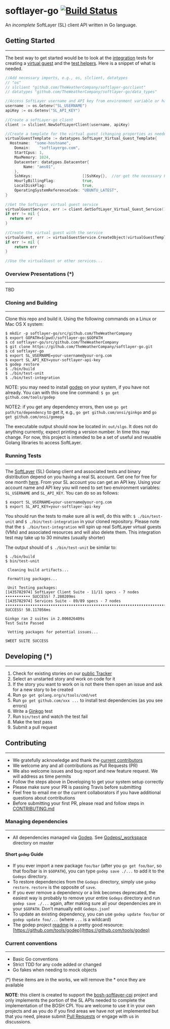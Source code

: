 softlayer-go [![Build Status](https://travis-ci.org/maximilien/softlayer-go.svg?branch=master)](https://travis-ci.org/maximilien/softlayer-go#)
============

An *incomplete* SoftLayer (SL) client API written in Go language.

## Getting Started
------------------

The best way to get started would be to look at the [integration](integration) tests for creating a [virtual guest](https://github.com/TheWeatherCompany/softlayer-go/blob/master/integration/virtual_guest_lifecycle/virtual_guest_lifecycle_test.go) and the [test helpers](test_helpers). Here is a snippet of what is needed.

```go
//Add necessary imports, e.g., os, slclient, datatypes
// "os"
// slclient "github.com/TheWeatherCompany/softlayer-go/client"
// datatypes "github.com/TheWeatherCompany/softlayer-go/data_types"

//Access SoftLayer username and API key from environment variable or hardcode here
username := os.Getenv("SL_USERNAME")
apiKey := os.Getenv("SL_API_KEY")
	
//Create a softLayer-go client
client := slclient.NewSoftLayerClient(username, apiKey)

//Create a template for the virtual guest (changing properties as needed)
virtualGuestTemplate := datatypes.SoftLayer_Virtual_Guest_Template{
  Hostname:  "some-hostname",
	Domain:    "softlayergo.com",
	StartCpus: 1,
	MaxMemory: 1024,
	Datacenter: datatypes.Datacenter{
		Name: "ams01",
	},
	SshKeys:                      []SshKey{},  //or get the necessary keys and add here
	HourlyBillingFlag:            true,
	LocalDiskFlag:                true,
	OperatingSystemReferenceCode: "UBUNTU_LATEST",
}
	
//Get the SoftLayer virtual guest service
virtualGuestService, err := client.GetSoftLayer_Virtual_Guest_Service()
if err != nil {
  return err
}
	
//Create the virtual guest with the service
virtualGuest, err := virtualGuestService.CreateObject(virtualGuestTemplate)
if err != nil {
	return err
}
	
//Use the virtualGuest or other services...
```

### Overview Presentations (*)
--------------------------

TBD

### Cloning and Building
------------------------

Clone this repo and build it. Using the following commands on a Linux or Mac OS X system:

```
$ mkdir -p softlayer-go/src/github.com/TheWeatherCompany
$ export GOPATH=$(pwd)/softlayer-go:$GOPATH
$ cd softlayer-go/src/github.com/TheWeatherCompany
$ git clone https://github.com/TheWeatherCompany/softlayer-go.git
$ cd softlayer-go
$ export SL_USERNAME=your-username@your-org.com
$ export SL_API_KEY=your-softlayer-api-key
$ godep restore
$ ./bin/build
$ ./bin/test-unit
$ ./bin/test-integration
```

NOTE: you may need to install [godep](https://github.com/tools/godep) on your system, if you have not already. You can with this one line command: `$ go get github.com/tools/godep`

NOTE2: if you get any dependency errors, then use `go get path/to/dependency` to get it, e.g., `go get github.com/onsi/ginkgo` and `go get github.com/onsi/gomega`

The executable output should now be located in: `out/slgo`. It does not do anything currently, expect printing a version number. In time this may change. For now, this project is intended to be a set of useful and reusable Golang libraries to access SoftLayer.

### Running Tests
-----------------

The [SoftLayer](http://www.softlayer.com) (SL) Golang client and associated tests and binary distribution depend on you having a real SL account. Get one for free for one month [here](http://www.softlayer.com/info/free-cloud). From your SL account you can get an API key. Using your account name and API key you will need to set two environment variables: `SL_USERNAME` and `SL_API_KEY`. You can do so as follows:

```
$ export SL_USERNAME=your-username@your-org.com
$ export SL_API_KEY=your-softlayer-api-key
```

You should run the tests to make sure all is well, do this with: `$ ./bin/test-unit` and `$ ./bin/test-integration` in your cloned repository. Please note that the `$ ./bin/test-integration` will spin up real SoftLayer virtual guests (VMs) and associated resources and will also delete them. This integration test may take up to 30 minutes (usually shorter)

The output should of `$ ./bin/test-unit` be similar to:

```
$ ./bin/build
$ bin/test-unit

 Cleaning build artifacts...

 Formatting packages...

 Unit Testing packages:
[1435782974] SoftLayer Client Suite - 11/11 specs - 7 nodes ••••••••••• SUCCESS! 7.280209ms
[1435782974] Services Suite - 89/89 specs - 7 nodes ••••••••••••••••••••••••••••••••••••••••••••••••••••••••••••••••••••••••••••••••••••••••• SUCCESS! 50.117056ms

Ginkgo ran 2 suites in 2.006026409s
Test Suite Passed

 Vetting packages for potential issues...

SWEET SUITE SUCCESS
```

## Developing (*)
-----------------

1. Check for existing stories on our [public Tracker](https://www.pivotaltracker.com/n/projects/1344876)
2. Select an unstarted story and work on code for it
3. If the story you want to work on is not there then open an issue and ask for a new story to be created
4. Run `go get golang.org/x/tools/cmd/vet`
5. Run `go get github.com/xxx ...` to install test dependencies (as you see errors)
6. Write a [Ginkgo](https://github.com/onsi/ginkgo) test
7. Run `bin/test` and watch the test fail
8. Make the test pass
9. Submit a pull request

## Contributing
---------------

* We gratefully acknowledge and thank the [current contributors](https://github.com/TheWeatherCompany/softlayer-go/graphs/contributors)
* We welcome any and all contributions as Pull Requests (PR)
* We also welcome issues and bug report and new feature request. We will address as time permits
* Follow the steps above in Developing to get your system setup correctly
* Please make sure your PR is passing Travis before submitting
* Feel free to email me or the current collaborators if you have additional questions about contributions
* Before submitting your first PR, please read and follow steps in [CONTRIBUTING.md](CONTRIBUTING.md)

### Managing dependencies
-------------------------

* All dependencies managed via [Godep](https://github.com/tools/godep). See [Godeps/_workspace](https://github.com/TheWeatherCompany/softlayer-go/tree/master/Godeps/_workspace) directory on master

#### Short `godep` Guide
* If you ever import a new package `foo/bar` (after you `go get foo/bar`, so that foo/bar is in `$GOPATH`), you can type `godep save ./...` to add it to the `Godeps` directory.
* To restore dependencies from the `Godeps` directory, simply use `godep restore`. `restore` is the opposite of `save`.
* If you ever remove a dependency or a link becomes deprecated, the easiest way is probably to remove your entire `Godeps` directory and run `godep save ./...` again, after making sure all your dependencies are in your `$GOPATH`. Don't manually edit `Godeps.json`!
* To update an existing dependency, you can use `godep update foo/bar` or `godep update foo/...` (where `...` is a wildcard)
* The godep project [readme](https://github.com/tools/godep/README.md) is a pretty good resource: [https://github.com/tools/godep](https://github.com/tools/godep)

### Current conventions
-----------------------

* Basic Go conventions
* Strict TDD for any code added or changed
* Go fakes when needing to mock objects

(*) these items are in the works, we will remove the * once they are available

**NOTE**: this client is created to support the [bosh-softlayer-cpi](https://github.com/TheWeatherCompany/bosh-softlayer-cpi) project and only implements the portion of the SL APIs needed to complete the implementation of the BOSH CPI. You are welcome to use it in your own projects and as you do if you find areas we have not yet implemented but that you need, please submit [Pull Requests](https://help.github.com/articles/using-pull-requests/) or engage with us in discussions.
